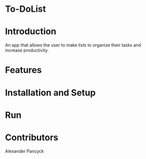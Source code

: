 # To-DoList
<h1> Introduction</h1>
An app that allows the user to make lists to organize their tasks and increase productivity.
<h1> Features</h1>
<u1>
</u1>
<h1> Installation and Setup</h1>
<h1> Run</h1>
<o1>
</o1>
<h1> Contributors</h1>
Alexander Pancyck
